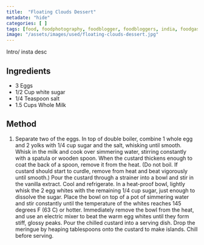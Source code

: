 ```yaml
---
title:  "Floating Clouds Dessert"
metadate: "hide"
categories: [ ]
tags: [food, foodphotography, foodblogger, foodbloggers, india, foodgasm, indianfood, love, foodcoma, foodporn,indiancooking, indianrecipe, foodlovers, indianfood, indianfoodbloggers, foodiesofinstagram, foodlove, indian, indiancouple, eatlocal, eathealthy, eatwell, desifood, trending, tasty, taste, yummyinmytummy, foodie, instafood, instafoodie, foodstagram, instagood, passionatepaprika, foodblog, easy, indian, recipe, mothersrecipe, cooking, easycooking, easyrecipe, simple, simplefood ]
image: "/assets/images/used/floating-clouds-dessert.jpg"
---
```


Intro/ insta desc 

## Ingredients

- 3 Eggs
- 1/2 Cup white sugar 
- 1/4 Teaspoon salt 
- 1.5 Cups Whole Milk

## Method

1. Separate two of the eggs. In top of double boiler, combine 1 whole egg and 2 yolks with 1/4 cup sugar and the salt, whisking until smooth. Whisk in the milk and cook over simmering water, stirring constantly with a spatula or wooden spoon. When the custard thickens enough to coat the back of a spoon, remove it from the heat. (Do not boil. If custard should start to curdle, remove from heat and beat vigorously until smooth.) Pour the custard through a strainer into a bowl and stir in the vanilla extract. Cool and refrigerate.
In a heat-proof bowl, lightly whisk the 2 egg whites with the remaining 1/4 cup sugar, just enough to dissolve the sugar. Place the bowl on top of a pot of simmering water and stir constantly until the temperature of the whites reaches 145 degrees F (63 C) or hotter. Immediately remove the bowl from the heat, and use an electric mixer to beat the warm egg whites until they form stiff, glossy peaks.
Pour the chilled custard into a serving dish. Drop the meringue by heaping tablespoons onto the custard to make islands. Chill before serving.

